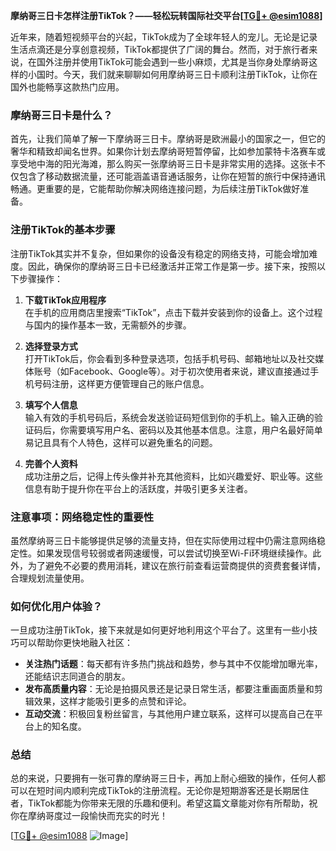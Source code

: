**摩纳哥三日卡怎样注册TikTok？——轻松玩转国际社交平台[[TG💪+ @esim1088](https://t.me/s/esim1088)]**

近年来，随着短视频平台的兴起，TikTok成为了全球年轻人的宠儿。无论是记录生活点滴还是分享创意视频，TikTok都提供了广阔的舞台。然而，对于旅行者来说，在国外注册并使用TikTok可能会遇到一些小麻烦，尤其是当你身处摩纳哥这样的小国时。今天，我们就来聊聊如何用摩纳哥三日卡顺利注册TikTok，让你在国外也能畅享这款热门应用。

### 摩纳哥三日卡是什么？

首先，让我们简单了解一下摩纳哥三日卡。摩纳哥是欧洲最小的国家之一，但它的奢华和精致却闻名世界。如果你计划去摩纳哥短暂停留，比如参加蒙特卡洛赛车或享受地中海的阳光海滩，那么购买一张摩纳哥三日卡是非常实用的选择。这张卡不仅包含了移动数据流量，还可能涵盖语音通话服务，让你在短暂的旅行中保持通讯畅通。更重要的是，它能帮助你解决网络连接问题，为后续注册TikTok做好准备。

### 注册TikTok的基本步骤

注册TikTok其实并不复杂，但如果你的设备没有稳定的网络支持，可能会增加难度。因此，确保你的摩纳哥三日卡已经激活并正常工作是第一步。接下来，按照以下步骤操作：

1. **下载TikTok应用程序**  
   在手机的应用商店里搜索“TikTok”，点击下载并安装到你的设备上。这个过程与国内的操作基本一致，无需额外的步骤。

2. **选择登录方式**  
   打开TikTok后，你会看到多种登录选项，包括手机号码、邮箱地址以及社交媒体账号（如Facebook、Google等）。对于初次使用者来说，建议直接通过手机号码注册，这样更方便管理自己的账户信息。

3. **填写个人信息**  
   输入有效的手机号码后，系统会发送验证码短信到你的手机上。输入正确的验证码后，你需要填写用户名、密码以及其他基本信息。注意，用户名最好简单易记且具有个人特色，这样可以避免重名的问题。

4. **完善个人资料**  
   成功注册之后，记得上传头像并补充其他资料，比如兴趣爱好、职业等。这些信息有助于提升你在平台上的活跃度，并吸引更多关注者。

### 注意事项：网络稳定性的重要性

虽然摩纳哥三日卡能够提供足够的流量支持，但在实际使用过程中仍需注意网络稳定性。如果发现信号较弱或者网速缓慢，可以尝试切换至Wi-Fi环境继续操作。此外，为了避免不必要的费用消耗，建议在旅行前查看运营商提供的资费套餐详情，合理规划流量使用。

### 如何优化用户体验？

一旦成功注册TikTok，接下来就是如何更好地利用这个平台了。这里有一些小技巧可以帮助你更快地融入社区：

- **关注热门话题**：每天都有许多热门挑战和趋势，参与其中不仅能增加曝光率，还能结识志同道合的朋友。
- **发布高质量内容**：无论是拍摄风景还是记录日常生活，都要注重画面质量和剪辑效果，这样才能吸引更多的点赞和评论。
- **互动交流**：积极回复粉丝留言，与其他用户建立联系，这样可以提高自己在平台上的知名度。

### 总结

总的来说，只要拥有一张可靠的摩纳哥三日卡，再加上耐心细致的操作，任何人都可以在短时间内顺利完成TikTok的注册流程。无论你是短期游客还是长期居住者，TikTok都能为你带来无限的乐趣和便利。希望这篇文章能对你有所帮助，祝你在摩纳哥度过一段愉快而充实的时光！

[[TG💪+ @esim1088](https://t.me/s/esim1088) ![Image](https://i.postimg.cc/4NQfJmqS/Snipaste-2025-05-13-00-14-12.png)]